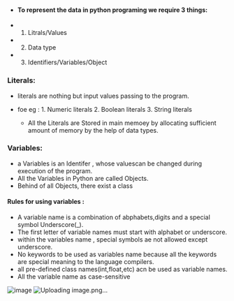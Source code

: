 - ####  To represent the data in python programing we require 3 things:
- 1. Litrals/Values
 - 2. Data type
  - 3. Identifiers/Variables/Object

### Literals: 
- literals are nothing but input values passing to the program.
- foe eg : 1. Numeric literals
           2. Boolean literals
           3. String literals

  - All the Literals are Stored in main memoey by allocating sufficient amount of memory by the help of data types.

### Variables:
- a Variables is an Identifer , whose valuescan be changed during execution of the program.
- All the Variables in Python are called Objects.
- Behind of all Objects, there exist a class

#### Rules for using variables :
- A variable name is a combination of abphabets,digits and a special symbol Underscore(_).
- The first letter of variable names must start with alphabet or underscore.
- within the variables name , special symbols ae not allowed except underscore.
- No keywords to be used as variables name because all the keywords are special meaning to the language compilers.
- all pre-defined class names(int,float,etc) acn be used as variable names.
- All the variable name as case-sensitive

![image](https://github.com/user-attachments/assets/ced89ff9-741a-472e-90f9-76da18b9e7b8)
![Uploading image.png…]()
